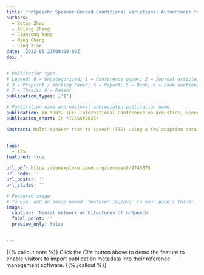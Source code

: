 ```yaml
---
title: 'nnSpeech: Speaker-Guided Conditional Variational Autoencoder for Zero-Shot Multi-speaker text-to-speech'
authors:
  - Botao Zhao
  - Xulong Zhang
  - Jianzong Wang
  - Ning Cheng
  - Jing Xiao
date: '2022-05-23T00:00:00Z'
doi: ''


# Publication type.
# Legend: 0 = Uncategorized; 1 = Conference paper; 2 = Journal article;
# 3 = Preprint / Working Paper; 4 = Report; 5 = Book; 6 = Book section;
# 7 = Thesis; 8 = Patent
publication_types: ['1']

# Publication name and optional abbreviated publication name.
publication: In *2022 IEEE International Conference on Acoustics, Speech and Signal Processing*
publication_short: In *ICASSP2022*

abstract: Multi-speaker text-to-speech (TTS) using a few adaption data is a challenge in practical applications. To address that, we propose a zero-shot multi-speaker TTS, named nnSpeech, that could synthesis a new speaker voice without fine-tuning and using only one adaption utterance. Compared with using a speaker representation module to extract the characteristics of new speakers, our method bases on a speaker-guided conditional variational autoencoder and can generate a variable Z, which contains both speaker characteristics and content information. The latent variable Z distribution is approximated by another variable conditioned on reference mel-spectrogram and phoneme. Experiments on the English corpus, Mandarin corpus, and cross-dataset proves that our model could generate natural and similar speech with only one adaption speech.


tags:
  - TTS
featured: true

url_pdf: https://ieeexplore.ieee.org/document/9746875
url_code: ''
url_poster: ''
url_slides: ''

# Featured image
# To use, add an image named `featured.jpg/png` to your page's folder.
image:
  caption: 'Neural network architectures of nnSpeech'
  focal_point: ''
  preview_only: false


---
```


{{% callout note %}}
Click the _Cite_ button above to demo the feature to enable visitors to import publication metadata into their reference management software.
{{% /callout %}}


